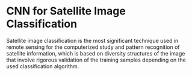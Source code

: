 # CNN for Satellite Image Classification
Satellite image classification is the most significant technique used in remote sensing for the computerized study and pattern recognition of satellite information, which is based on diversity structures of the image that involve rigorous validation of the training samples depending on the used classification algorithm.

